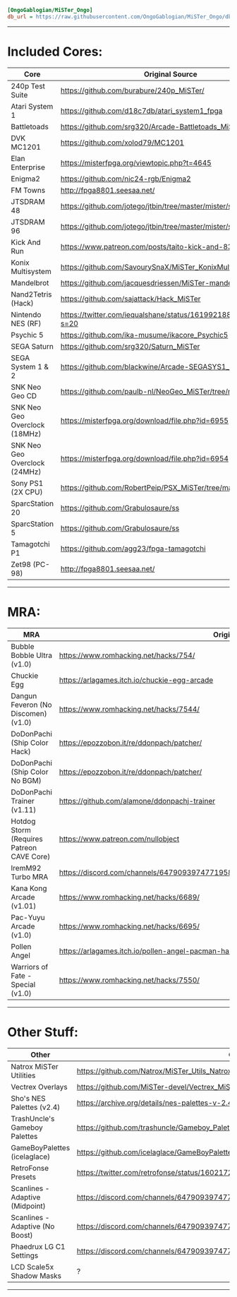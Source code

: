 ```ini
[OngoGablogian/MiSTer_Ongo]
db_url = https://raw.githubusercontent.com/OngoGablogian/MiSTer_Ongo/db/db.json.zip
```
----

# Included Cores:
| Core | Original Source |
| --- | --- |
| 240p Test Suite               | https://github.com/burabure/240p_MiSTer/                        |
| Atari System 1                | https://github.com/d18c7db/atari_system1_fpga                   |
| Battletoads                   | https://github.com/srg320/Arcade-Battletoads_MiSTer             |
| DVK MC1201                    | https://github.com/xolod79/MC1201                               |
| Elan Enterprise               | https://misterfpga.org/viewtopic.php?t=4645                     |
| Enigma2                       | https://github.com/nic24-rgb/Enigma2                            |
| FM Towns                      | http://fpga8801.seesaa.net/                                     |
| JTSDRAM 48                    | https://github.com/jotego/jtbin/tree/master/mister/sdram48      |
| JTSDRAM 96                    | https://github.com/jotego/jtbin/tree/master/mister/sdram96      |
| Kick And Run                  | https://www.patreon.com/posts/taito-kick-and-83961338           |
| Konix Multisystem             | https://github.com/SavourySnaX/MiSTer_KonixMultisystem          |
| Mandelbrot                    | https://github.com/jacquesdriessen/MiSTer-mandelbrot            |
| Nand2Tetris (Hack)            | https://github.com/sajattack/Hack_MiSTer                        |
| Nintendo NES (RF)             | https://twitter.com/iequalshane/status/1619921884682002433?s=20 |
| Psychic 5                     | https://github.com/ika-musume/ikacore_Psychic5                  |
| SEGA Saturn                   | https://github.com/srg320/Saturn_MiSTer                         |
| SEGA System 1 & 2             | https://github.com/blackwine/Arcade-SEGASYS1_MiSTer             |
| SNK Neo Geo CD                | https://github.com/paulb-nl/NeoGeo_MiSTer/tree/neocd            |
| SNK Neo Geo Overclock (18MHz) | https://misterfpga.org/download/file.php?id=6955                |
| SNK Neo Geo Overclock (24MHz) | https://misterfpga.org/download/file.php?id=6954                |
| Sony PS1 (2X CPU)             | https://github.com/RobertPeip/PSX_MiSTer/tree/main/releases     |
| SparcStation 20               | https://github.com/Grabulosaure/ss                              |
| SparcStation 5                | https://github.com/Grabulosaure/ss                              |
| Tamagotchi P1                 | https://github.com/agg23/fpga-tamagotchi                        |
| Zet98 (PC-98)                 | http://fpga8801.seesaa.net/                                     |

----

# MRA:
| MRA | Original Source |
| --- | --- |
| Bubble Bobble Ultra (v1.0)                | https://www.romhacking.net/hacks/754/                                                   |
| Chuckie Egg                               | https://arlagames.itch.io/chuckie-egg-arcade                                            |
| Dangun Feveron (No Discomen) (v1.0)       | https://www.romhacking.net/hacks/7544/                                                  |
| DoDonPachi (Ship Color Hack)              | https://epozzobon.it/re/ddonpach/patcher/                                               |
| DoDonPachi (Ship Color No BGM)            | https://epozzobon.it/re/ddonpach/patcher/                                               |
| DoDonPachi Trainer (v1.11)                | https://github.com/alamone/ddonpachj-trainer                                            |
| Hotdog Storm (Requires Patreon CAVE Core) | https://www.patreon.com/nullobject                                                      |
| IremM92 Turbo MRA                         | https://discord.com/channels/647909397477195803/1089922738682089554/1109969184336658453 |
| Kana Kong Arcade (v1.01)                  | https://www.romhacking.net/hacks/6689/                                                  |
| Pac-Yuyu Arcade (v1.0)                    | https://www.romhacking.net/hacks/6695/                                                  |
| Pollen Angel                              | https://arlagames.itch.io/pollen-angel-pacman-hardware                                  |
| Warriors of Fate - Special (v1.0)         | https://www.romhacking.net/hacks/7550/                                                  |

----

# Other Stuff:
| Other | Original Source |
| --- | --- |
| Natrox MiSTer Utilities         | https://github.com/Natrox/MiSTer_Utils_Natrox                                          |
| Vectrex Overlays                | https://github.com/MiSTer-devel/Vectrex_MiSTer/tree/master/overlays                    |
| Sho's NES Palettes (v2.4)       | https://archive.org/details/nes-palettes-v-2.4                                         |
| TrashUncle's Gameboy Palettes   | https://github.com/trashuncle/Gameboy_Palettes                                         |
| GameBoyPalettes (icelaglace)    | https://github.com/icelaglace/GameBoyPalettes                                          |
| RetroFonse Presets              | https://twitter.com/retrofonse/status/1602172002017517571?s=20                         |
| Scanlines - Adaptive (Midpoint) | https://discord.com/channels/647909397477195803/811089485495402497/1074842158722465883 |
| Scanlines - Adaptive (No Boost) | https://discord.com/channels/647909397477195803/811089485495402497/962786206029058179  |
| Phaedrux LG C1 Settings         | https://discord.com/channels/647909397477195803/647909398072655907/1082827830913671169 |
| LCD Scale5x Shadow Masks        | ?                                                                                      |

----
